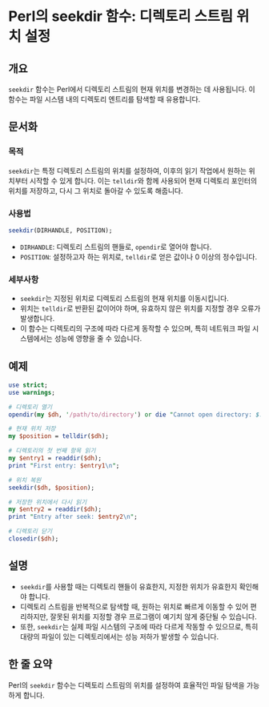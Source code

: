 <!--
Meta Description: # Perl의 seekdir 함수: 디렉토리 스트림 위치 설정 ## 개요 `seekdir` 함수는 Perl에서 디렉토리 스트림의 현재 위치를 변경하는 데 사용됩니다. 이 함수는 파일 시스템 내의 디렉토리 엔트리를 탐색할 때 유용합니다. ## 문서화 ### 목적 `see...
Meta Keywords: 디렉토리, seekdir, 위치를, 스트림의, 함수는
-->

# Perl의 seekdir 함수: 디렉토리 스트림 위치 설정

## 개요
`seekdir` 함수는 Perl에서 디렉토리 스트림의 현재 위치를 변경하는 데 사용됩니다. 이 함수는 파일 시스템 내의 디렉토리 엔트리를 탐색할 때 유용합니다.

## 문서화

### 목적
`seekdir`는 특정 디렉토리 스트림의 위치를 설정하여, 이후의 읽기 작업에서 원하는 위치부터 시작할 수 있게 합니다. 이는 `telldir`와 함께 사용되어 현재 디렉토리 포인터의 위치를 저장하고, 다시 그 위치로 돌아갈 수 있도록 해줍니다.

### 사용법
```perl
seekdir(DIRHANDLE, POSITION);
```
- `DIRHANDLE`: 디렉토리 스트림의 핸들로, `opendir`로 열어야 합니다.
- `POSITION`: 설정하고자 하는 위치로, `telldir`로 얻은 값이나 0 이상의 정수입니다.

### 세부사항
- `seekdir`는 지정된 위치로 디렉토리 스트림의 현재 위치를 이동시킵니다.
- 위치는 `telldir`로 반환된 값이어야 하며, 유효하지 않은 위치를 지정할 경우 오류가 발생합니다.
- 이 함수는 디렉토리의 구조에 따라 다르게 동작할 수 있으며, 특히 네트워크 파일 시스템에서는 성능에 영향을 줄 수 있습니다.

## 예제
```perl
use strict;
use warnings;

# 디렉토리 열기
opendir(my $dh, '/path/to/directory') or die "Cannot open directory: $!";

# 현재 위치 저장
my $position = telldir($dh);

# 디렉토리의 첫 번째 항목 읽기
my $entry1 = readdir($dh);
print "First entry: $entry1\n";

# 위치 복원
seekdir($dh, $position);

# 저장한 위치에서 다시 읽기
my $entry2 = readdir($dh);
print "Entry after seek: $entry2\n";

# 디렉토리 닫기
closedir($dh);
```

## 설명
- `seekdir`를 사용할 때는 디렉토리 핸들이 유효한지, 지정한 위치가 유효한지 확인해야 합니다.
- 디렉토리 스트림을 반복적으로 탐색할 때, 원하는 위치로 빠르게 이동할 수 있어 편리하지만, 잘못된 위치를 지정할 경우 프로그램이 예기치 않게 중단될 수 있습니다.
- 또한, `seekdir`는 실제 파일 시스템의 구조에 따라 다르게 작동할 수 있으므로, 특히 대량의 파일이 있는 디렉토리에서는 성능 저하가 발생할 수 있습니다.

## 한 줄 요약
Perl의 `seekdir` 함수는 디렉토리 스트림의 위치를 설정하여 효율적인 파일 탐색을 가능하게 합니다.